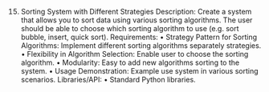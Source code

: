 15. Sorting System with Different Strategies
Description:
Create a system that allows you to sort data using
various sorting algorithms. The user should be able to
choose which sorting algorithm to use (e.g. sort
bubble, insert, quick sort).
Requirements:
• Strategy Pattern for Sorting Algorithms:
Implement different sorting algorithms separately
strategies.
• Flexibility in Algorithm Selection: Enable
user to choose the sorting algorithm.
• Modularity: Easy to add new algorithms
sorting to the system.
• Usage Demonstration: Example use
system in various sorting scenarios.
Libraries/API:
• Standard Python libraries.
